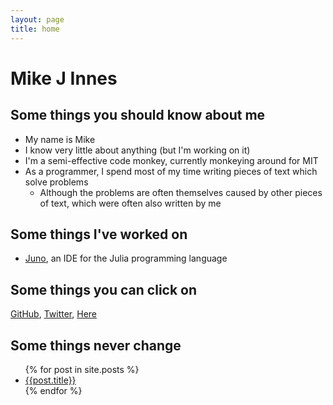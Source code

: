 ```yaml
---
layout: page
title: home
---
```


# Mike J Innes

## Some things you should know about me

* My name is Mike
* I know very little about anything (but I'm working on it)
* I'm a semi-effective code monkey, currently monkeying around for MIT
* As a programmer, I spend most of my time writing pieces of text which solve problems
  * Although the problems are often themselves caused by other pieces of text, which were often also written by me

## Some things I've worked on

* [Juno](http://junolab.org), an IDE for the Julia programming language

## Some things you can click on

[GitHub](https://github.com/MikeInnes), [Twitter](https://twitter.com/one_more_minute), [Here]({{site.url}})

## Some things never change

<ul>
{% for post in site.posts %}
<li>
  <a href="{{post.url}}">{{post.title}}</a>
</li>
{% endfor %}
</ul>
